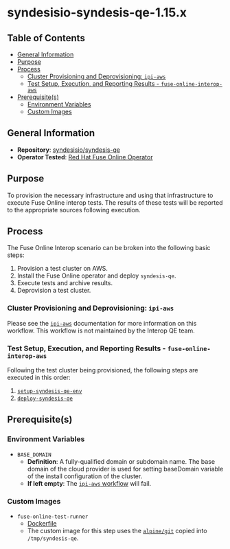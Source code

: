 # syndesisio-syndesis-qe-1.15.x<!-- omit from toc -->

## Table of Contents<!-- omit from toc -->
- [General Information](#general-information)
- [Purpose](#purpose)
- [Process](#process)
    - [Cluster Provisioning and Deprovisioning: `ipi-aws`](#cluster-provisioning-and-deprovisioning-ipi-aws)
    - [Test Setup, Execution, and Reporting Results - `fuse-online-interop-aws`](#test-setup-execution-and-reporting-results---fuse-online-interop-aws)
- [Prerequisite(s)](#prerequisites)
    - [Environment Variables](#environment-variables)
    - [Custom Images](#custom-images)

## General Information

- **Repository**: [syndesisio/syndesis-qe](https://github.com/syndesisio/syndesis-qe)
- **Operator Tested**: [Red Hat Fuse Online Operator](https://catalog.redhat.com/software/containers/fuse7/fuse-online-rhel8-operator/6048ded9122bd89307e013cb)

## Purpose

To provision the necessary infrastructure and using that infrastructure to execute Fuse Online interop tests. The results of these tests will be reported to the appropriate sources following execution.

## Process

The Fuse Online Interop scenario can be broken into the following basic steps:

1. Provision a test cluster on AWS.
2. Install the Fuse Online operator and deploy `syndesis-qe`.
3. Execute tests and archive results.
4. Deprovision a test cluster.

### Cluster Provisioning and Deprovisioning: `ipi-aws`

Please see the [`ipi-aws`](https://steps.ci.openshift.org/workflow/ipi-aws) documentation for more information on this workflow. This workflow is not maintained by the Interop QE team.

### Test Setup, Execution, and Reporting Results - `fuse-online-interop-aws`

Following the test cluster being provisioned, the following steps are executed in this order:

1. [`setup-syndesis-qe-env`](../../../step-registry/syndesisio/setup-syndesis-qe-env/README.md)
1. [`deploy-syndesis-qe`](../../../step-registry/syndesisio/deploy-syndesis-qe/README.md)
## Prerequisite(s)

### Environment Variables

- `BASE_DOMAIN`
    - **Definition**: A fully-qualified domain or subdomain name. The base domain of the cloud provider is used for setting baseDomain variable of the install configuration of the cluster.
    - **If left empty**: The [`ipi-aws` workflow](../../../step-registry/ipi/aws/ipi-aws-workflow.yaml) will fail.

### Custom Images

- `fuse-online-test-runner`
    - [Dockerfile](https://github.com/syndesisio/syndesis-qe/blob/1.15.x/docker/Dockerfile)
    - The custom image for this step uses the [`alpine/git`](https://hub.docker.com/r/alpine/git) copied into `/tmp/syndesis-qe`.


